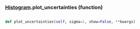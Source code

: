 ### [Histogram](Histogram.md).plot_uncertainties (function)


```py

def plot_uncertainties(self, sigma=1, show=False, **kwargs)

```



        

